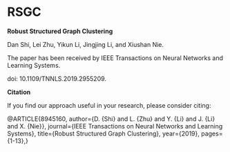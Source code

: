 # RSGC

**Robust Structured Graph Clustering**

Dan Shi, Lei Zhu, Yikun Li, Jingjing Li, and Xiushan Nie.

The paper has been received by IEEE Transactions on Neural Networks and Learning Systems. 

doi: 10.1109/TNNLS.2019.2955209. 

  
**Citation**

If you find our approach useful in your research, please consider citing:

@ARTICLE{8945160,
  author={D. {Shi} and L. {Zhu} and Y. {Li} and J. {Li} and X. {Nie}},
  journal={IEEE Transactions on Neural Networks and Learning Systems}, 
  title={Robust Structured Graph Clustering}, 
  year={2019},
  pages={1-13},}



